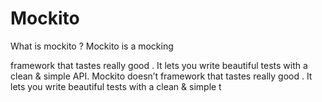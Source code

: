 # Mockito

What is  mockito ?
Mockito is a  mocking

 framework  that tastes really  good . It lets  you write beautiful tests  with a clean &  simple  API. Mockito  doesn’t 
 framework  that tastes really  good . It lets  you write beautiful tests  with a clean &  simple t 


